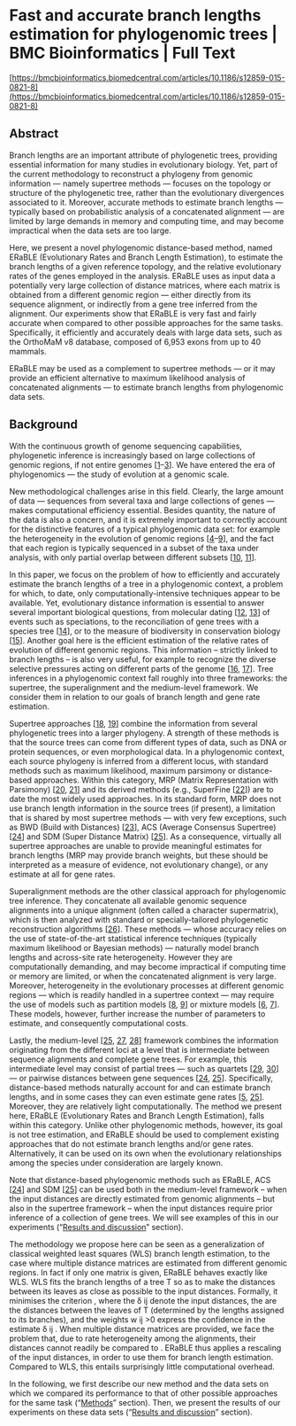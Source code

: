 # Fast and accurate branch lengths estimation for phylogenomic trees | BMC Bioinformatics | Full Text

[https://bmcbioinformatics.biomedcentral.com/articles/10.1186/s12859-015-0821-8](https://bmcbioinformatics.biomedcentral.com/articles/10.1186/s12859-015-0821-8)

## Abstract

Branch lengths are an important attribute of phylogenetic trees, providing essential information for many studies in evolutionary biology. Yet, part of the current methodology to reconstruct a phylogeny from genomic information — namely supertree methods — focuses on the topology or structure of the phylogenetic tree, rather than the evolutionary divergences associated to it. Moreover, accurate methods to estimate branch lengths — typically based on probabilistic analysis of a concatenated alignment — are limited by large demands in memory and computing time, and may become impractical when the data sets are too large.

Here, we present a novel phylogenomic distance-based method, named ERaBLE (Evolutionary Rates and Branch Length Estimation), to estimate the branch lengths of a given reference topology, and the relative evolutionary rates of the genes employed in the analysis. ERaBLE uses as input data a potentially very large collection of distance matrices, where each matrix is obtained from a different genomic region — either directly from its sequence alignment, or indirectly from a gene tree inferred from the alignment. Our experiments show that ERaBLE is very fast and fairly accurate when compared to other possible approaches for the same tasks. Specifically, it efficiently and accurately deals with large data sets, such as the OrthoMaM v8 database, composed of 6,953 exons from up to 40 mammals.

ERaBLE may be used as a complement to supertree methods — or it may provide an efficient alternative to maximum likelihood analysis of concatenated alignments — to estimate branch lengths from phylogenomic data sets.

## Background

With the continuous growth of genome sequencing capabilities, phylogenetic inference is increasingly based on large collections of genomic regions, if not entire genomes [[1](https://bmcbioinformatics.biomedcentral.com/articles/10.1186/s12859-015-0821-8)–[3](https://bmcbioinformatics.biomedcentral.com/articles/10.1186/s12859-015-0821-8)]. We have entered the era of phylogenomics — the study of evolution at a genomic scale.

New methodological challenges arise in this field. Clearly, the large amount of data — sequences from several taxa and large collections of genes — makes computational efficiency essential. Besides quantity, the nature of the data is also a concern, and it is extremely important to correctly account for the distinctive features of a typical phylogenomic data set: for example the heterogeneity in the evolution of genomic regions [[4](https://bmcbioinformatics.biomedcentral.com/articles/10.1186/s12859-015-0821-8)–[9](https://bmcbioinformatics.biomedcentral.com/articles/10.1186/s12859-015-0821-8)], and the fact that each region is typically sequenced in a subset of the taxa under analysis, with only partial overlap between different subsets [[10](https://bmcbioinformatics.biomedcentral.com/articles/10.1186/s12859-015-0821-8), [11](https://bmcbioinformatics.biomedcentral.com/articles/10.1186/s12859-015-0821-8)].

In this paper, we focus on the problem of how to efficiently and accurately estimate the branch lengths of a tree in a phylogenomic context, a problem for which, to date, only computationally-intensive techniques appear to be available. Yet, evolutionary distance information is essential to answer several important biological questions, from molecular dating [[12](https://bmcbioinformatics.biomedcentral.com/articles/10.1186/s12859-015-0821-8), [13](https://bmcbioinformatics.biomedcentral.com/articles/10.1186/s12859-015-0821-8)] of events such as speciations, to the reconciliation of gene trees with a species tree [[14](https://bmcbioinformatics.biomedcentral.com/articles/10.1186/s12859-015-0821-8)], or to the measure of biodiversity in conservation biology [[15](https://bmcbioinformatics.biomedcentral.com/articles/10.1186/s12859-015-0821-8)]. Another goal here is the efficient estimation of the relative rates of evolution of different genomic regions. This information – strictly linked to branch lengths – is also very useful, for example to recognize the diverse selective pressures acting on different parts of the genome [[16](https://bmcbioinformatics.biomedcentral.com/articles/10.1186/s12859-015-0821-8), [17](https://bmcbioinformatics.biomedcentral.com/articles/10.1186/s12859-015-0821-8)]. Tree inferences in a phylogenomic context fall roughly into three frameworks: the supertree, the superalignment and the medium-level framework. We consider them in relation to our goals of branch length and gene rate estimation.

Supertree approaches [[18](https://bmcbioinformatics.biomedcentral.com/articles/10.1186/s12859-015-0821-8), [19](https://bmcbioinformatics.biomedcentral.com/articles/10.1186/s12859-015-0821-8)] combine the information from several phylogenetic trees into a larger phylogeny. A strength of these methods is that the source trees can come from different types of data, such as DNA or protein sequences, or even morphological data. In a phylogenomic context, each source phylogeny is inferred from a different locus, with standard methods such as maximum likelihood, maximum parsimony or distance-based approaches. Within this category, MRP (Matrix Representation with Parsimony) [[20](https://bmcbioinformatics.biomedcentral.com/articles/10.1186/s12859-015-0821-8), [21](https://bmcbioinformatics.biomedcentral.com/articles/10.1186/s12859-015-0821-8)] and its derived methods (e.g., SuperFine [[22](https://bmcbioinformatics.biomedcentral.com/articles/10.1186/s12859-015-0821-8)]) are to date the most widely used approaches. In its standard form, MRP does not use branch length information in the source trees (if present), a limitation that is shared by most supertree methods — with very few exceptions, such as BWD (Build with Distances) [[23](https://bmcbioinformatics.biomedcentral.com/articles/10.1186/s12859-015-0821-8)], ACS (Average Consensus Supertree) [[24](https://bmcbioinformatics.biomedcentral.com/articles/10.1186/s12859-015-0821-8)] and SDM (Super Distance Matrix) [[25](https://bmcbioinformatics.biomedcentral.com/articles/10.1186/s12859-015-0821-8)]. As a consequence, virtually all supertree approaches are unable to provide meaningful estimates for branch lengths (MRP may provide branch weights, but these should be interpreted as a measure of evidence, not evolutionary change), or any estimate at all for gene rates.

Superalignment methods are the other classical approach for phylogenomic tree inference. They concatenate all available genomic sequence alignments into a unique alignment (often called a character supermatrix), which is then analyzed with standard or specially-tailored phylogenetic reconstruction algorithms [[26](https://bmcbioinformatics.biomedcentral.com/articles/10.1186/s12859-015-0821-8)]. These methods — whose accuracy relies on the use of state-of-the-art statistical inference techniques (typically maximum likelihood or Bayesian methods) — naturally model branch lengths and across-site rate heterogeneity. However they are computationally demanding, and may become impractical if computing time or memory are limited, or when the concatenated alignment is very large. Moreover, heterogeneity in the evolutionary processes at different genomic regions — which is readily handled in a supertree context — may require the use of models such as partition models [[8](https://bmcbioinformatics.biomedcentral.com/articles/10.1186/s12859-015-0821-8), [9](https://bmcbioinformatics.biomedcentral.com/articles/10.1186/s12859-015-0821-8)] or mixture models [[6](https://bmcbioinformatics.biomedcentral.com/articles/10.1186/s12859-015-0821-8), [7](https://bmcbioinformatics.biomedcentral.com/articles/10.1186/s12859-015-0821-8)]. These models, however, further increase the number of parameters to estimate, and consequently computational costs.

Lastly, the medium-level [[25](https://bmcbioinformatics.biomedcentral.com/articles/10.1186/s12859-015-0821-8), [27](https://bmcbioinformatics.biomedcentral.com/articles/10.1186/s12859-015-0821-8), [28](https://bmcbioinformatics.biomedcentral.com/articles/10.1186/s12859-015-0821-8)] framework combines the information originating from the different loci at a level that is intermediate between sequence alignments and complete gene trees. For example, this intermediate level may consist of partial trees — such as quartets [[29](https://bmcbioinformatics.biomedcentral.com/articles/10.1186/s12859-015-0821-8), [30](https://bmcbioinformatics.biomedcentral.com/articles/10.1186/s12859-015-0821-8)] — or pairwise distances between gene sequences [[24](https://bmcbioinformatics.biomedcentral.com/articles/10.1186/s12859-015-0821-8), [25](https://bmcbioinformatics.biomedcentral.com/articles/10.1186/s12859-015-0821-8)]. Specifically, distance-based methods naturally account for and can estimate branch lengths, and in some cases they can even estimate gene rates [[5](https://bmcbioinformatics.biomedcentral.com/articles/10.1186/s12859-015-0821-8), [25](https://bmcbioinformatics.biomedcentral.com/articles/10.1186/s12859-015-0821-8)]. Moreover, they are relatively light computationally. The method we present here, ERaBLE (Evolutionary Rates and Branch Length Estimation), falls within this category. Unlike other phylogenomic methods, however, its goal is not tree estimation, and ERaBLE should be used to complement existing approaches that do not estimate branch lengths and/or gene rates. Alternatively, it can be used on its own when the evolutionary relationships among the species under consideration are largely known.

Note that distance-based phylogenomic methods such as ERaBLE, ACS [[24](https://bmcbioinformatics.biomedcentral.com/articles/10.1186/s12859-015-0821-8)] and SDM [[25](https://bmcbioinformatics.biomedcentral.com/articles/10.1186/s12859-015-0821-8)] can be used both in the medium-level framework – when the input distances are directly estimated from genomic alignments – but also in the supertree framework – when the input distances require prior inference of a collection of gene trees. We will see examples of this in our experiments (“[Results and discussion](https://bmcbioinformatics.biomedcentral.com/articles/10.1186/s12859-015-0821-8)” section).

The methodology we propose here can be seen as a generalization of classical weighted least squares (WLS) branch length estimation, to the case where multiple distance matrices are estimated from different genomic regions. In fact if only one matrix is given, ERaBLE behaves exactly like WLS. WLS fits the branch lengths of a tree T so as to make the distances between its leaves as close as possible to the input distances. Formally, it minimises the criterion , where the δ  ij  denote the input distances, the are the distances between the leaves of T (determined by the lengths assigned to its branches), and the weights w  ij >0 express the confidence in the estimate δ  ij . When multiple distance matrices are provided, we face the problem that, due to rate heterogeneity among the alignments, their distances cannot readily be compared to . ERaBLE thus applies a rescaling of the input distances, in order to use them for branch length estimation. Compared to WLS, this entails surprisingly little computational overhead.

In the following, we first describe our new method and the data sets on which we compared its performance to that of other possible approaches for the same task (“[Methods](https://bmcbioinformatics.biomedcentral.com/articles/10.1186/s12859-015-0821-8)” section). Then, we present the results of our experiments on these data sets (“[Results and discussion](https://bmcbioinformatics.biomedcentral.com/articles/10.1186/s12859-015-0821-8)” section).
